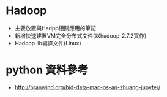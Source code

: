 # Hadoop
- 主要放置與Hadpp相關應用的筆記
- 新增快速建置VM完全分布式文件(以hadoop-2.7.2實作)
- Hadoop lib編譯文件(Linux)

# python 資料參考 
- http://oranwind.org/bid-data-mac-os-an-zhuang-jupyter/

